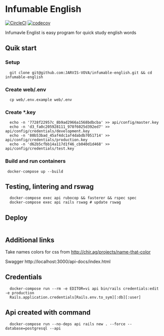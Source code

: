 # Infumable English
[![CircleCI](https://circleci.com/gh/JARVIS-VOVA/infumable-english.svg?style=shield)](https://app.circleci.com/pipelines/github/JARVIS-VOVA)
[![codecov](https://codecov.io/gh/JARVIS-VOVA/infumable-english/branch/main/graph/badge.svg?token=9YV2GTED6Z)](https://codecov.io/gh/JARVIS-VOVA/infumable-english)

Infumavle Englist is easy program for quick study english words

## Quik start

### Setup
```
  git clone git@github.com:JARVIS-VOVA/infumable-english.git && cd infumable-english
```

### Create web/.env
```
  cp web/.env.example web/.env
```

### Create *.key
```
  echo -n '7728f22957c_8b9ad2966a1568bdbcba' >> api/config/master.key
  echo -n 'd3_fa0c205928111_978f6025d392ed7' >> api/config/credentials/development.key
  echo -n '80b53bad_45af4dc1af4dabdb7051714' >> api/config/credentials/production.key
  echo -n 'd62b5cfbb14a117d1f46_cb040d1d468' >> api/config/credentials/test.key

```

### Build and run containers
```
 docker-compose up --build
```

## Testing, lintering and rswag
```
  docker-compose exec api rubocop && fasterer && rspec spec
  docker-compose exec api rails rswag # update rswag
```

## Deploy
```
```

## Additional links
Take names colors for css from http://chir.ag/projects/name-that-color

Swagger http://localhost:3000/api-docs/index.html

## Credentials
```
  docker-compose run --rm -e EDITOR=vi api bin/rails credentials:edit -e production
  Rails.application.credentials[Rails.env.to_sym][:db][:user]
```

## Api created with command
```
  docker-compose run --no-deps api rails new . --force --database=postgresql --api
```
